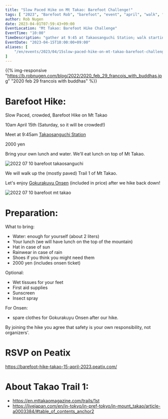 ```yaml
---
title: "Slow Paced Hike on Mt Takao: Barefoot Challenge!"
tags: [ "2023", "Barefoot Rob", "barefoot", "event", "april", "walk", "takao", "はだし", "代々木公園", "裸足のロブ" ]
author: Rob Nugen
date: 2023-04-01T07:59:43+09:00
EventLocation: "Mt Takao: Barefoot Hike Challenge"
EventTime: "10:00"
TimeDescription: "gather at 9:45 at Takaosanguchi Station; walk starting at 10:00"
EventDate: "2023-04-15T10:00:00+09:00"
aliases: [
    "/en/events/2023/04/15slow-paced-hike-on-mt-takao-barefoot-challenge",
]
---
```


{{% img-responsive "https://b.robnugen.com/blog/2022/2020_feb_29_francois_with_buddhas.jpg" "2020 feb 29 francois with buddhas" %}}

# Barefoot Hike:

Slow Paced, crowded, Barefoot Hike on Mt Takao

10am April 15th (Saturday, so it will be crowded!)

Meet at 9:45am [Takaosanguchi Station](https://goo.gl/maps/Cj5ghHwr6PyE5LxF8)

2000 yen

Bring your own lunch and water.  We'll eat lunch on top of Mt Takao.

<img
src="https://b.robnugen.com/blog/2022/walk_and_talk/2022_07_10_barefoot_takaosanguchi.jpg"
alt="2022 07 10 barefoot takaosanguchi"
class="title" />

We will walk up the (mostly paved) Trail 1 of Mt Takao.

Let's enjoy [Gokurakuyu Onsen](https://www.takaosan-onsen.jp/) (included in price) after we hike back down!

<img
src="https://b.robnugen.com/blog/2022/walk_and_talk/2022_07_10_barefoot_mt_takao.jpg"
alt="2022 07 10 barefoot mt takao"
class="title" />

# Preparation:

What to bring:
* Water: enough for yourself (about 2 liters)
* Your lunch (we will have lunch on the top of the mountain)
* Hat in case of sun
* Rainwear in case of rain
* Shoes if you think you might need them
* 2000 yen (includes onsen ticket)

 Optional:
* Wet tissues for your feet
* First aid supplies
* Sunscreen
* Insect spray

For Onsen:
* spare clothes for Gokurakuyu Onsen after our hike.

By joining the hike you agree that safety is your own responsibility, not organizers'.

# RSVP on Peatix

https://barefoot-hike-takao-15-april-2023.peatix.com/

# About Takao Trail 1:

* https://en.mttakaomagazine.com/trails/1st
* https://livejapan.com/en/in-tokyo/in-pref-tokyo/in-mount_takao/article-a0003384/#table_of_contents_anchor2
